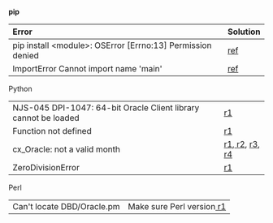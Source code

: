 **pip**

| Error | Solution |
| :--- | :--- |
| pip install &lt;module&gt;: OSError \[Errno:13\] Permission denied | [ref](https://stackoverflow.com/questions/31512422/pip-install-r-oserror-errno-13-permission-denied) |
| ImportError Cannot import name 'main' | [ref](https://github.com/pyenv/pyenv/issues/1141#issuecomment-381421570) |

Python

|  |  |
| :--- | :--- |
| NJS-045 DPI-1047: 64-bit Oracle Client library cannot be loaded | [r1](https://better-coding.com/solved-njs-045-dpi-1047-64-bit-oracle-client-library-cannot-be-loaded/) |
| Function not defined | [r1](https://www.codecademy.com/en/forum_questions/52d474658c1ccc74c80003cc) |
| cx\_Oracle: not a valid month | [r1](https://www.techonthenet.com/oracle/between.php),[ r2](https://stackoverflow.com/questions/28917707/ora-01722-invalid-number-in-oracle), [r3](https://stackoverflow.com/questions/35791682/cx-oracle-to-date-with-variables-in-python), [r4](https://stackoverflow.com/questions/32868717/python-cx-oracle-bind-variables/33882805#33882805) |
| ZeroDivisionError | [r1](http://zetcode.com/lang/python/exceptions/) |



Perl

|  |  |
| :--- | :--- |
| Can't locate DBD/Oracle.pm | Make sure Perl version[ r1](https://www.perlmonks.org/?node_id=973639) |



